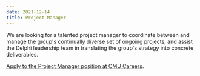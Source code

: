 ```yaml
---
date: 2021-12-14
title: Project Manager
---
```


We are looking for a talented project manager to coordinate between and manage the group's continually diverse set of ongoing projects, and assist the Delphi leadership team in translating the group's strategy into concrete deliverables.

[Apply to the Project Manager position at CMU Careers](https://cmu.wd5.myworkdayjobs.com/CMU/job/Pittsburgh-PA/Project-Manager---School-of-Computer-Sciences_2017319).
